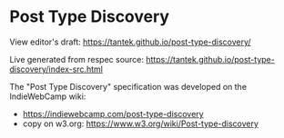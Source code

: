 # Post Type Discovery

View editor's draft: https://tantek.github.io/post-type-discovery/

Live generated from respec source: https://tantek.github.io/post-type-discovery/index-src.html

The "Post Type Discovery" specification was developed on the IndieWebCamp wiki:
* https://indiewebcamp.com/post-type-discovery
 * copy on w3.org: https://www.w3.org/wiki/Post-type-discovery

